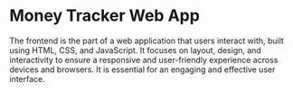 # Money Tracker Web App
The frontend is the part of a web application that users interact with, built using HTML, CSS, and JavaScript. It focuses on layout, design, and interactivity to ensure a responsive and user-friendly experience across devices and browsers. It is essential for an engaging and effective user interface.
